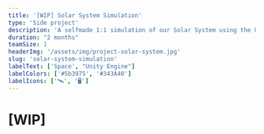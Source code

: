 ```yaml
---
title: '[WIP] Solar System Simulation'
type: 'Side project'
description: 'A selfmade 1:1 simulation of our Solar System using the Unity 3D engine. Inspired by SpaceEngine on Steam.'
duration: "2 months"
teamSize: 1
headerImg: '/assets/img/project-solar-system.jpg'
slug: 'solar-system-simulation'
labelText: ['Space', "Unity Engine"]
labelColors: ['#5b3975', '#343A40']
labelIcons: ['🛰️', '🖥️']
---
```


# [WIP]